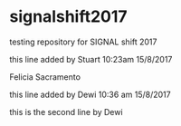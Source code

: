 # signalshift2017
testing repository for SIGNAL shift 2017

this line added by Stuart 10:23am 15/8/2017


Felicia Sacramento

this line added by Dewi 10:36 am 15/8/2017

this is the second line by Dewi

